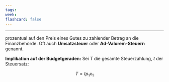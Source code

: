 ```yaml
---
tags:
week:
flashcard: false
---
```

***

prozentual auf den Preis eines Gutes zu zahlender Betrag an die Finanzbehörde. Oft auch **Umsatzsteuer** oder **Ad-Valorem-Steuern** genannt.

**Implikation auf der Budgetgeraden:**
Sei $T$ die gesamte Steuerzahlung, $t$ der Steuersatz:

$$
T = tp_{1}x_{1}
$$

